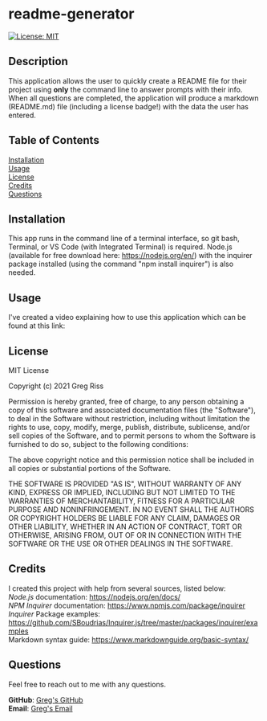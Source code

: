 # readme-generator

[![License: MIT](https://img.shields.io/badge/License-MIT-yellow.svg)](https://opensource.org/licenses/MIT)

## Description

This application allows the user to quickly create a README file for their project using **only** the command line to answer prompts with their info. When all questions are completed, the application will produce a markdown (README.md) file (including a license badge!) with the data the user has entered.

## Table of Contents

[Installation](#installation)  
[Usage](#usage)  
[License](#license)        
[Credits](#credits)  
[Questions](#questions)

## Installation

This app runs in the command line of a terminal interface, so git bash, Terminal, or VS Code (with Integrated Terminal) is required. Node.js (available for free download here: https://nodejs.org/en/) with the inquirer package installed (using the command "npm install inquirer") is also needed. 

## Usage

I've created a video explaining how to use this application which can be found at this link: 

## License 

MIT License

Copyright (c) 2021 Greg Riss

Permission is hereby granted, free of charge, to any person obtaining a copy
of this software and associated documentation files (the "Software"), to deal
in the Software without restriction, including without limitation the rights
to use, copy, modify, merge, publish, distribute, sublicense, and/or sell
copies of the Software, and to permit persons to whom the Software is
furnished to do so, subject to the following conditions:

The above copyright notice and this permission notice shall be included in all
copies or substantial portions of the Software.

THE SOFTWARE IS PROVIDED "AS IS", WITHOUT WARRANTY OF ANY KIND, EXPRESS OR
IMPLIED, INCLUDING BUT NOT LIMITED TO THE WARRANTIES OF MERCHANTABILITY,
FITNESS FOR A PARTICULAR PURPOSE AND NONINFRINGEMENT. IN NO EVENT SHALL THE
AUTHORS OR COPYRIGHT HOLDERS BE LIABLE FOR ANY CLAIM, DAMAGES OR OTHER
LIABILITY, WHETHER IN AN ACTION OF CONTRACT, TORT OR OTHERWISE, ARISING FROM,
OUT OF OR IN CONNECTION WITH THE SOFTWARE OR THE USE OR OTHER DEALINGS IN THE
SOFTWARE.

## Credits 

I created this project with help from several sources, listed below:  
*Node.js* documentation: https://nodejs.org/en/docs/  
*NPM Inquirer* documentation: https://www.npmjs.com/package/inquirer  
*Inquirer* Package examples: https://github.com/SBoudrias/Inquirer.js/tree/master/packages/inquirer/examples  
Markdown syntax guide: https://www.markdownguide.org/basic-syntax/

## Questions

Feel free to reach out to me with any questions.

**GitHub**: [Greg's GitHub](https://github.com/gregriss)  
**Email**: [Greg's Email](gregriss23@gmail.com)